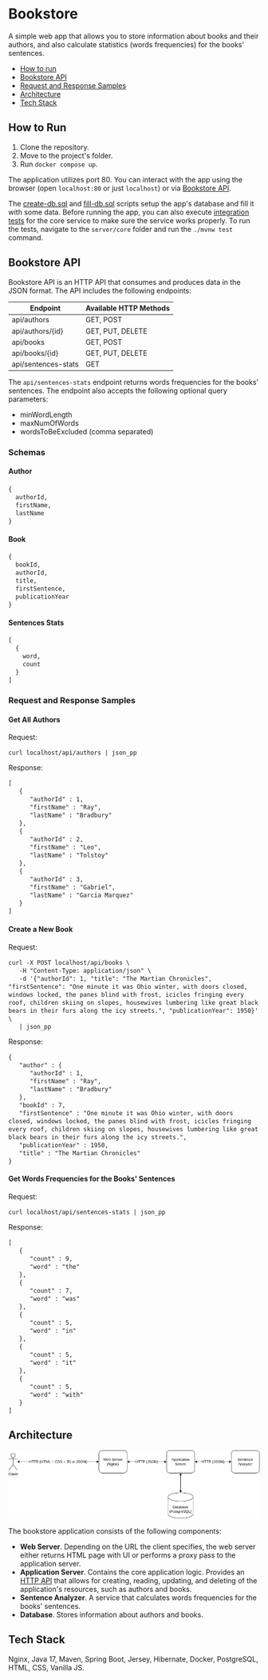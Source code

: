 # Bookstore

A simple web app that allows you to store information about books and their authors, and also calculate statistics (words frequencies) for the books' sentences.

- [How to run](#how-to-run)
- [Bookstore API](#bookstore-api)
- [Request and Response Samples](#request-and-response-samples)
- [Architecture](#architecture)
- [Tech Stack](#tech-stack)

## How to Run

1. Clone the repository.
2. Move to the project's folder.
3. Run `docker compose up`.

The application utilizes port 80. You can interact with the app using the browser (open `localhost:80` or just `localhost`) or via [Bookstore API](#bookstore-api).

The [create-db.sql](/server/postgres/1-create-db.sql) and [fill-db.sql](/server/postgres//2-fill-db.sql) scripts setup the app's database and fill it with some data. Before running the app, you can also execute [integration tests](/server/core/src/test/java/org/eapol/bookstore/BookstoreApplicationTests.java) for the core service to make sure the service works properly. To run the tests, navigate to the `server/core` folder and run the `./mvnw test` command.

## Bookstore API

Bookstore API is an HTTP API that consumes and produces data in the JSON format. The API includes the following endpoints:

| Endpoint | Available HTTP Methods |
| ------------- | ------------- |
| api/authors | GET, POST |
| api/authors/{id} | GET, PUT, DELETE |
| api/books | GET, POST |
| api/books/{id} | GET, PUT, DELETE |
| api/sentences-stats | GET |

The `api/sentences-stats` endpoint returns words frequencies for the books' sentences. The endpoint also accepts the following optional query parameters:

- minWordLength
- maxNumOfWords
- wordsToBeExcluded (comma separated)

### Schemas

#### Author

```
{
  authorId,
  firstName,
  lastName
}
```

#### Book

```
{
  bookId,
  authorId,
  title,
  firstSentence,
  publicationYear
}
```

#### Sentences Stats

```
[
  {
    word,
    count
  }
]
```

### Request and Response Samples

#### Get All Authors

Request:

```
curl localhost/api/authors | json_pp
```

Response:

```
[
   {
      "authorId" : 1,
      "firstName" : "Ray",
      "lastName" : "Bradbury"
   },
   {
      "authorId" : 2,
      "firstName" : "Leo",
      "lastName" : "Tolstoy"
   },
   {
      "authorId" : 3,
      "firstName" : "Gabriel",
      "lastName" : "Garcia Marquez"
   }
]
```

#### Create a New Book

Request:

```
curl -X POST localhost/api/books \
   -H "Content-Type: application/json" \
   -d '{"authorId": 1, "title": "The Martian Chronicles", "firstSentence": "One minute it was Ohio winter, with doors closed, windows locked, the panes blind with frost, icicles fringing every roof, children skiing on slopes, housewives lumbering like great black bears in their furs along the icy streets.", "publicationYear": 1950}' \
   | json_pp
```

Response:

```
{
   "author" : {
      "authorId" : 1,
      "firstName" : "Ray",
      "lastName" : "Bradbury"
   },
   "bookId" : 7,
   "firstSentence" : "One minute it was Ohio winter, with doors closed, windows locked, the panes blind with frost, icicles fringing every roof, children skiing on slopes, housewives lumbering like great black bears in their furs along the icy streets.",
   "publicationYear" : 1950,
   "title" : "The Martian Chronicles"
}
```

#### Get Words Frequencies for the Books' Sentences

Request:

```
curl localhost/api/sentences-stats | json_pp
```

Response:

```
[
   {
      "count" : 9,
      "word" : "the"
   },
   {
      "count" : 7,
      "word" : "was"
   },
   {
      "count" : 5,
      "word" : "in"
   },
   {
      "count" : 5,
      "word" : "it"
   },
   {
      "count" : 5,
      "word" : "with"
   }
]
```

## Architecture

![](/img/bookstore-app-architecture.png)

The bookstore application consists of the following components:

- **Web Server**. Depending on the URL the client specifies, the web server either returns HTML page with UI or performs a proxy pass to the application server.
- **Application Server**. Contains the core application logic. Provides an [HTTP API](#bookstore-api) that allows for creating, reading, updating, and deleting of the application's resources, such as authors and books.
- **Sentence Analyzer**. A service that calculates words frequencies for the books' sentences.
- **Database**. Stores information about authors and books.

## Tech Stack

Nginx, Java 17, Maven, Spring Boot, Jersey, Hibernate, Docker, PostgreSQL, HTML, CSS, Vanilla JS.
